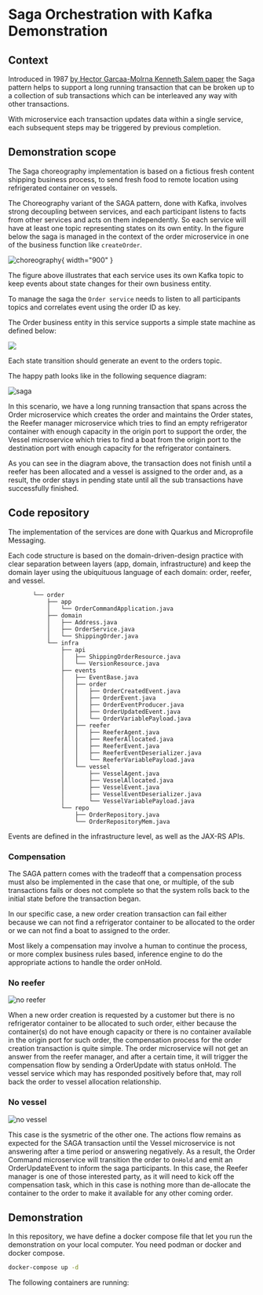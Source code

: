 # Saga Orchestration with Kafka Demonstration

## Context

Introduced in 1987 [by Hector Garcaa-Molrna Kenneth Salem paper](https://www.cs.cornell.edu/andru/cs711/2002fa/reading/sagas.pdf) the Saga pattern helps to support a long running transaction that can be broken up to a collection of sub transactions which can be interleaved any way with other transactions.

With microservice each transaction updates data within a single service, each subsequent steps may be triggered by previous completion. 

## Demonstration scope

The Saga choreography implementation is based on a fictious fresh content shipping business process, to send fresh food to remote location using refrigerated container on vessels.

The Choreography variant of the SAGA pattern, done with Kafka, involves strong decoupling between services, and each participant listens to facts from other services and acts on them independently. So each service will have at least one topic representing states on its own entity. In the figure below the saga is managed in the context of the order microservice in one of the business function like `createOrder`.

![choreography](./diagrams/saga-choreography.drawio.png){ width="900" }

The figure above illustrates that each service uses its own Kafka topic to keep events about state changes for their own business entity. 

To manage the saga the `Order service` needs to listen to all participants topics and correlates event using the order ID as key.

The Order business entity in this service supports a simple state machine as defined below:

![](./diagrams/order-state.drawio.png)

Each state transition should generate an event to the orders topic.

The happy path looks like in the following sequence diagram:

![saga](./diagrams/saga-flow-1.drawio.png)

In this scenario, we have a long running transaction that spans across the Order microservice which creates the order and maintains the Order states, the Reefer manager microservice which tries to find an empty refrigerator container with enough capacity in the origin port to support the order, the Vessel microservice which tries to find a boat from the origin port to the destination port with enough capacity for the refrigerator containers.

As you can see in the diagram above, the transaction does not finish until a reefer has been allocated and a vessel is assigned to the order and, as a result, the order stays in pending state until all the sub transactions have successfully finished.

## Code repository

The implementation of the services are done with Quarkus and Microprofile Messaging.

Each code structure is based on the domain-driven-design practice with clear separation between layers (app, domain, infrastructure) and keep the domain layer using the ubiquituous language of each domain: order, reefer, and vessel.

```
       └── order
           ├── app
           │   └── OrderCommandApplication.java
           ├── domain
           │   ├── Address.java
           │   ├── OrderService.java
           │   └── ShippingOrder.java
           └── infra
               ├── api
               │   ├── ShippingOrderResource.java
               │   └── VersionResource.java
               ├── events
               │   ├── EventBase.java
               │   ├── order
               │   │   ├── OrderCreatedEvent.java
               │   │   ├── OrderEvent.java
               │   │   ├── OrderEventProducer.java
               │   │   ├── OrderUpdatedEvent.java
               │   │   └── OrderVariablePayload.java
               │   ├── reefer
               │   │   ├── ReeferAgent.java
               │   │   ├── ReeferAllocated.java
               │   │   ├── ReeferEvent.java
               │   │   ├── ReeferEventDeserializer.java
               │   │   └── ReeferVariablePayload.java
               │   └── vessel
               │       ├── VesselAgent.java
               │       ├── VesselAllocated.java
               │       ├── VesselEvent.java
               │       ├── VesselEventDeserializer.java
               │       └── VesselVariablePayload.java
               └── repo
                   ├── OrderRepository.java
                   └── OrderRepositoryMem.java
```

Events are defined in the infrastructure level, as well as the JAX-RS APIs.

### Compensation

The SAGA pattern comes with the tradeoff that a compensation process must also be implemented in the case that one, or multiple, of the sub transactions fails or does not complete so that the system rolls back to the initial state before the transaction began.

In our specific case, a new order creation transaction can fail either because we can not find a refrigerator container to be allocated to the order or we can not find a boat to assigned to the order.

Most likely a compensation may involve a human to continue the process, or more complex business rules based, inference engine to do the appropriate actions to handle the order onHold.

### No reefer

![no reefer](./diagrams/saga-flow-2.drawio.png)

When a new order creation is requested by a customer but there is no refrigerator container to be allocated to such order, either because the container(s) do not have enough capacity or there is no container available in the origin port for such order, the compensation process for the order creation transaction is quite simple. The order microservice will not get an answer from the reefer manager, and after a certain time, it will trigger the compensation flow by sending a OrderUpdate with status onHold. The vessel service which may has responded positively before that, may roll back the order to vessel allocation relationship.

### No vessel

![no vessel](./diagrams/saga-flow-3.drawio.png)

This case is the sysmetric of the other one. The actions flow remains as expected for the SAGA transaction until the Vessel microservice is not answering after a time period or answering negatively. As a result, the Order Command microservice will transition the order to `OnHold` and emit an OrderUpdateEvent to inform the saga participants. In this case, the Reefer manager is one of those interested party, as it will need to kick off the compensation task, which in this case is nothing more than de-allocate the container to the order to make it available for any other coming order.

## Demonstration

In this repository, we have define a docker compose file that let you run the demonstration on your local computer. You need podman or docker and docker compose.

```sh
docker-compose up -d
```

The following containers are running:

```
```


